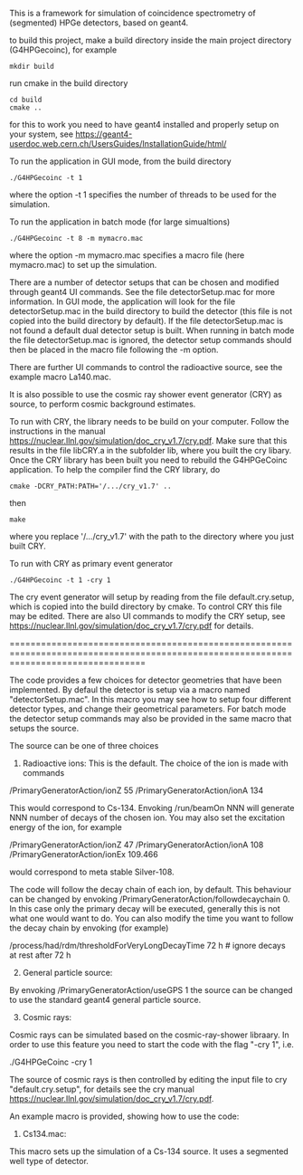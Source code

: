This is a framework for simulation of coincidence spectrometry of (segmented) HPGe detectors, based on geant4.

to build this project, make a build directory inside the main project directory (G4HPGecoinc), for example

	mkdir build

run cmake in the build directory

	cd build
	cmake ..

for this to work you need to have geant4 installed and properly setup on your system, see https://geant4-userdoc.web.cern.ch/UsersGuides/InstallationGuide/html/

To run the application in GUI mode, from the build directory

	./G4HPGecoinc -t 1

where the option -t 1 specifies the number of threads to be used for the simulation.

To run the application in batch mode (for large simualtions)

	./G4HPGecoinc -t 8 -m mymacro.mac

where the option -m mymacro.mac specifies a macro file (here mymacro.mac) to set up the simulation.

There are a number of detector setups that can be chosen and modified through geant4 UI commands. See the file detectorSetup.mac for more information. In GUI mode, the application will look for the file detectorSetup.mac in the build directory to build the detector (this file is not copied into the build directory by default). If the file detectorSetup.mac is not found a default dual detector setup is built. When running in batch mode the file detectorSetup.mac is ignored, the detector setup commands should then be placed in the macro file following the -m option.

There are further UI commands to control the radioactive source, see the example macro La140.mac.

It is also possible to use the cosmic ray shower event generator (CRY) as source, to perform cosmic background estimates.

To run with CRY, the library needs to be build on your computer. Follow the instructions in the manual https://nuclear.llnl.gov/simulation/doc_cry_v1.7/cry.pdf. Make sure that this results in the file libCRY.a in the subfolder lib, where you built the cry libary. Once the CRY library has been built you need to rebuild the G4HPGeCoinc application. To help the compiler find the CRY library, do 

	cmake -DCRY_PATH:PATH='/.../cry_v1.7' ..

then

	make

where you replace '/.../cry_v1.7' with the path to the directory where you just built CRY.

To run with CRY as primary event generator

	./G4HPGecoinc -t 1 -cry 1

The cry event generator will setup by reading from the file default.cry.setup, which is copied into the build directory by cmake. To control CRY this file may be edited. There are also UI commands to modify the CRY setup, see https://nuclear.llnl.gov/simulation/doc_cry_v1.7/cry.pdf for details.

======================================================================================================================================

The code provides a few choices for detector geometries that have been implemented. By defaul the detector is setup via a macro named "detectorSetup.mac". In this macro you may see how to setup four different detector types, and change their geometrical parameters. For batch mode the detector setup commands may also be provided in the same macro that setups the source.

The source can be one of three choices

1. Radioactive ions: This is the default. The choice of the ion is made with commands

/PrimaryGeneratorAction/ionZ 55
/PrimaryGeneratorAction/ionA 134

This would correspond to Cs-134. Envoking /run/beamOn NNN will generate NNN number of decays of the chosen ion. You may also set the excitation energy of the ion, for example

/PrimaryGeneratorAction/ionZ 47
/PrimaryGeneratorAction/ionA 108
/PrimaryGeneratorAction/ionEx 109.466

would correspond to meta stable Silver-108.

The code will follow the decay chain of each ion, by default. This behaviour can be changed by envoking /PrimaryGeneratorAction/followdecaychain 0. In this case only the primary decay will be executed, generally this is not what one would want to do. You can also modify the time you want to follow the decay chain by envoking (for example)

/process/had/rdm/thresholdForVeryLongDecayTime 72 h # ignore decays at rest after 72 h

2. General particle source:

By envoking /PrimaryGeneratorAction/useGPS 1 the source can be changed to use the standard geant4 general particle source.

3. Cosmic rays:

Cosmic rays can be simulated based on the cosmic-ray-shower libraary. In order to use this feature you need to start the code with the flag "-cry 1", i.e.

./G4HPGeCoinc -cry 1

The source of cosmic rays is then controlled by editing the input file to cry "default.cry.setup", for details see the cry manual https://nuclear.llnl.gov/simulation/doc_cry_v1.7/cry.pdf.


An example macro is provided, showing how to use the code:

1. Cs134.mac:

This macro sets up the simulation of a Cs-134 source. It uses a segmented well type of detector.